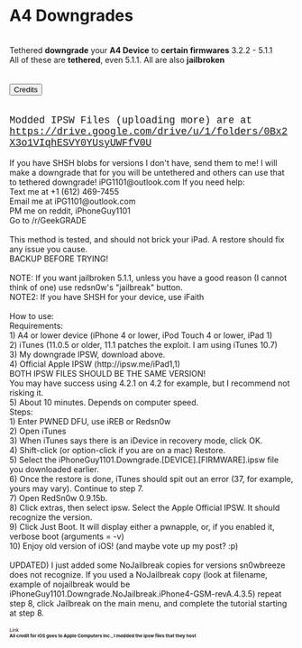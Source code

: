 <meta name="google-site-verification" content="oy00VbqDdc5Hnmw7EvpRuTkih38_WvY2cr4PMRep9D8" />
<h1>A4 Downgrades</h1>
<br />
Tethered <b>downgrade</b> your <b>A4 Device</b> to <b>certain firmwares</b> 3.2.2 - 5.1.1<br />
All of these are <b>tethered</b>, even 5.1.1. All are also <b>jailbroken</b><br /><br/>
<div id='credits' style='display:none'>
<b>Beta testers: Hacks4live (4.0.2 on iPhone 4 GSM), iPhoneGuy1101 (3.2.2, 4.2.1 on iPad, 4.1 on iPhone 3GS)</b><br/><br/>
<b>Thanks to zzanehip for inspiring me to try this</b><br/>
<b>Thanks to Hacks4live for iPhone 4 GSM 4.3.5, 5.1, and 5.1.1 SHSH</b><br/>
<b>Thanks to Hacks4live for making the <a href='https://www.reddit.com/r/GeekGRADE/'>/r/GeekGRADE reddit community</a></b><br/>
*sarcasm* Thanks to Apple for making this so easy to do! *sarcasm* I mean... <br/><b>Thanks to Apple for making iOS so "easy" to do whatever you want! (It only requires voiding your warrenty and messing around for hours!)</b><br/>
<b>Thanks to iH8sn0w for sn0wbreeze to jailbreak these!</b><br/>
<b style='font-size: 75%'>Do I have permission to give myself (iPhoneGuy1101) credit for this? No? Ok.</b>
</div><br/>
<button onclick='document.getElementById("credits").style.display=document.getElementById("credits").style.display=="block"?"none":"block"'>Credits</button><br/><br/><br/>
<b style='font: 125% Courier'>Modded IPSW Files (uploading more) are at <a href='https://drive.google.com/drive/u/1/folders/0Bx2X3o1VIqhESVY0YUsyUWFfV0U'>https://drive.google.com/drive/u/1/folders/0Bx2X3o1VIqhESVY0YUsyUWFfV0U</a></b><br/><br/>
If you have SHSH blobs for versions I don't have, send them to me! I will make a downgrade that for you will be untethered and others can use that to tethered downgrade! iPG1101@outlook.com
If you need help:<br />
Text me at +1 (612) 469-7455<br />
Email me at iPG1101@outlook.com<br />
PM me on reddit, iPhoneGuy1101<br />
Go to /r/GeekGRADE<br />
<br />
This method is tested, and should not brick your iPad. A restore should fix any issue you cause.<br />
BACKUP BEFORE TRYING!<br />
<br />
NOTE: If you want jailbroken 5.1.1, unless you have a good reason (I cannot think of one) use redsn0w's "jailbreak" button.<br />
NOTE2: If you have SHSH for your device, use iFaith<br />
<br />
How to use:<br />
Requirements:<br />
1) A4 or lower device (iPhone 4 or lower, iPod Touch 4 or lower, iPad 1)<br />
2) iTunes (11.0.5 or older, 11.1 patches the exploit. I am using iTunes 10.7)<br />
3) My downgrade IPSW, download above.<br />
4) Official Apple IPSW (http://ipsw.me/iPad1,1)<br />
BOTH IPSW FILES SHOULD BE THE SAME VERSION!<br />
You may have success using 4.2.1 on 4.2 for example, but I recommend not risking it.<br />
5) About 10 minutes. Depends on computer speed.<br />
Steps:<br />
1) Enter PWNED DFU, use iREB or Redsn0w<br />
2) Open iTunes<br />
3) When iTunes says there is an iDevice in recovery mode, click OK.<br />
4) Shift-click (or option-click if you are on a mac) Restore.<br />
5) Select the iPhoneGuy1101.Downgrade.[DEVICE].[FIRMWARE].ipsw file you downloaded earlier.<br />
6) Once the restore is done, iTunes should spit out an error (37, for example, yours may vary). Continue to step 7.<br />
7) Open RedSn0w 0.9.15b.<br />
8) Click extras, then select ipsw. Select the Apple Official IPSW. It should recognize the version.<br />
9) Click Just Boot. It will display either a pwnapple, or, if you enabled it, verbose boot (arguments = -v)<br />
10) Enjoy old version of iOS! (and maybe vote up my post? :p)<br /><br/>
UPDATED) I just added some NoJailbreak copies for versions sn0wbreeze does not recognize. If you used a NoJailbreak copy (look at filename, example of nojailbreak would be iPhoneGuy1101.Downgrade.NoJailbreak.iPhone4-GSM-revA.4.3.5) repeat step 8, click Jailbreak on the main menu, and complete the tutorial starting at step 8.<br/><br/>
<a href="http://www.reliablecounter.com" target="_blank"><img src="http://www.reliablecounter.com/count.php?page=iphonedowngrader.github.io/&digit=style/plain/17/&reloads=0" alt="" title="" border="0"></a><br /><a href="http://www.arztwerbung.de" target="_blank" style="font-family: Geneva, Arial; font-size: 9px; color: #330010; text-decoration: none;">Link</a>
<br/>
<b style='font-size: 8px'>All credit for iOS goes to Apple Computers Inc., I modded the ipsw files that they host</b>

